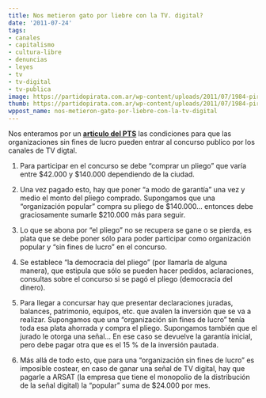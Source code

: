 ```yaml
---
title: Nos metieron gato por liebre con la TV. digital?
date: '2011-07-24'
tags:
- canales
- capitalismo
- cultura-libre
- denuncias
- leyes
- tv
- tv-digital
- tv-publica
image: https://partidopirata.com.ar/wp-content/uploads/2011/07/1984-pirate-tv.png
thumb: https://partidopirata.com.ar/wp-content/uploads/2011/07/1984-pirate-tv-150x150.png
wppost_name: nos-metieron-gato-por-liebre-con-la-tv-digital
---
```


Nos enteramos por un <a href="http://pts.org.ar/spip.php?article18157" title="Otro “hecho revolucionario” K para las pantallas de TV"><strong>articulo del PTS</strong></a> las condiciones para que las organizaciones sin fines de lucro pueden entrar al concurso publico por los canales de TV digtal.

1) Para participar en el concurso se debe “comprar un pliego” que varía entre $42.000 y $140.000 dependiendo de la ciudad.

2) Una vez pagado esto, hay que poner “a modo de garantía” una vez y medio el monto del pliego comprado. Supongamos que una “organización popular” compra su pliego de $140.000… entonces debe graciosamente sumarle $210.000 más para seguir.

3) Lo que se abona por “el pliego” no se recupera se gane o se pierda, es plata que se debe poner sólo para poder participar como organización popular y “sin fines de lucro” en el concurso.

4) Se establece “la democracia del pliego” (por llamarla de alguna manera), que estipula que sólo se pueden hacer pedidos, aclaraciones, consultas sobre el concurso si se pagó el pliego (democracia del dinero).

5) Para llegar a concursar hay que presentar declaraciones juradas, balances, patrimonio, equipos, etc. que avalen la inversión que se va a realizar. Supongamos que una “organización sin fines de lucro” tenía toda esa plata ahorrada y compra el pliego. Supongamos también que el jurado le otorga una señal… En ese caso se devuelve la garantía inicial, pero debe pagar otra que es el 15 % de la inversión pautada.

6) Más allá de todo esto, que para una “organización sin fines de lucro” es imposible costear, en caso de ganar una señal de TV digital, hay que pagarle a ARSAT (la empresa que tiene el monopolio de la distribución de la señal digital) la “popular” suma de $24.000 por mes.
